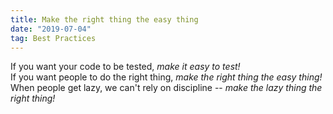```yaml
---
title: Make the right thing the easy thing
date: "2019-07-04"
tag: Best Practices
---
```


If you want your code to be tested, *make it easy to test!*  
If you want people to do the right thing, *make the right thing the easy thing!*  
When people get lazy, we can't rely on discipline -- *make the lazy thing the right thing!*  
